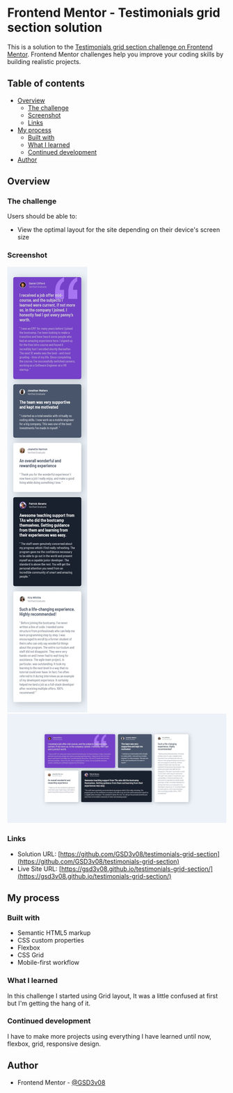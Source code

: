 # Frontend Mentor - Testimonials grid section solution

This is a solution to the [Testimonials grid section challenge on Frontend Mentor](https://www.frontendmentor.io/challenges/testimonials-grid-section-Nnw6J7Un7). Frontend Mentor challenges help you improve your coding skills by building realistic projects. 

## Table of contents

- [Overview](#overview)
  - [The challenge](#the-challenge)
  - [Screenshot](#screenshot)
  - [Links](#links)
- [My process](#my-process)
  - [Built with](#built-with)
  - [What I learned](#what-i-learned)
  - [Continued development](#continued-development)
- [Author](#author)

## Overview

### The challenge

Users should be able to:

- View the optimal layout for the site depending on their device's screen size

### Screenshot

![](./screenshot-mobile.jpg)
![](./screenshot-desktop.jpg)

### Links

- Solution URL: [https://github.com/GSD3v08/testimonials-grid-section](https://github.com/GSD3v08/testimonials-grid-section)
- Live Site URL: [https://gsd3v08.github.io/testimonials-grid-section/](https://gsd3v08.github.io/testimonials-grid-section/)

## My process

### Built with

- Semantic HTML5 markup
- CSS custom properties
- Flexbox
- CSS Grid
- Mobile-first workflow

### What I learned

In this challenge I started using Grid layout, It was a little confused at first but I'm getting the hang of it.

### Continued development

I have to make more projects using everything I have learned until now, flexbox, grid, responsive design.

## Author

- Frontend Mentor - [@GSD3v08](https://www.frontendmentor.io/profile/GSD3v08)